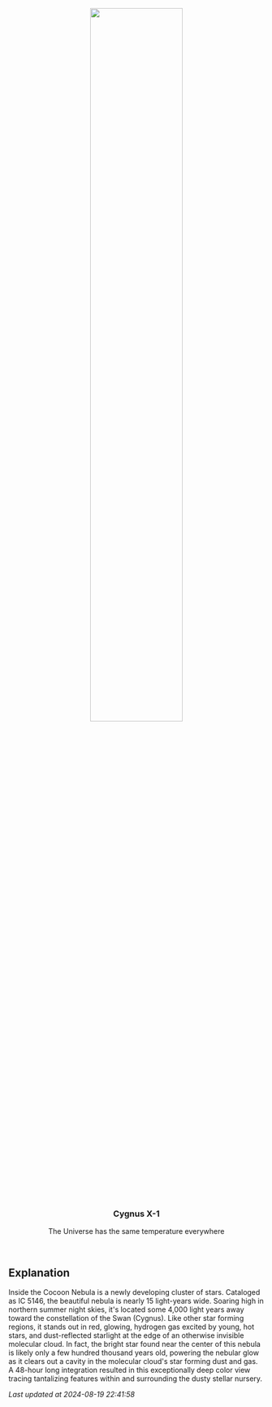 <p align='center'>
    <img src='https://apod.nasa.gov/apod/image/2408/Cocoon_Ventura_960.jpg' width='60%' />
    <h3 align="center">Cygnus X-1</h3>
    <p align="center">The Universe has the same temperature everywhere</p>
</p>
<br/>

Explanation
--
Inside the Cocoon Nebula is a newly developing cluster of stars. Cataloged as IC 5146, the beautiful nebula is nearly 15 light-years wide. Soaring high in northern summer night skies, it's located some 4,000 light years away toward the constellation of the Swan (Cygnus).  Like other star forming regions, it stands out in red, glowing, hydrogen gas excited by young, hot stars, and dust-reflected starlight at the edge of an otherwise invisible molecular cloud.  In fact, the bright star found near the center of this nebula is likely only a few hundred thousand years old, powering the nebular glow as it clears out a cavity in the molecular cloud's star forming dust and gas. A 48-hour long integration resulted in this exceptionally deep color view tracing tantalizing features within and surrounding the dusty stellar nursery.


*Last updated at 2024-08-19 22:41:58*
